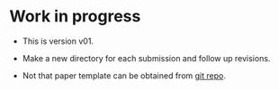 # Work in progress

- This is version v01.

- Make a new directory for each submission and follow up revisions.

- Not that paper template can be obtained from [git repo](https://github.com/halukbingol/LaTeX-Templates/tree/master/bingol-template-paper).
